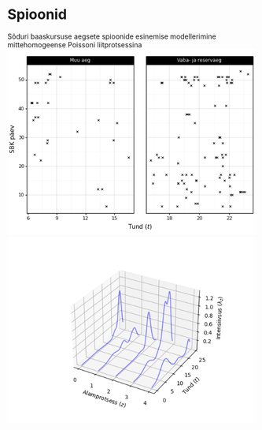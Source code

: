 # Spioonid

Sõduri baaskursuse aegsete spioonide esinemise modellerimine mittehomogeense Poissoni liitprotsessina
![päevakaupa punktiprotessid](joonised/punktiprotsessid.png)
![mudel z5 k25](joonised/mudel_z5_k25.png)
